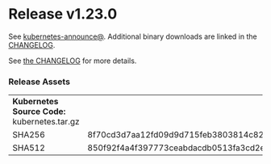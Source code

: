 # Release v1.23.0

See [kubernetes-announce@](https://groups.google.com/forum/#!forum/kubernetes-announce). Additional binary downloads are linked in the [CHANGELOG](https://github.com/kubernetes/kubernetes/blob/master/CHANGELOG/CHANGELOG-1.23.md).

See [the CHANGELOG](https://github.com/kubernetes/kubernetes/blob/master/CHANGELOG/CHANGELOG-1.23.md) for more details.

### Release Assets


<table>
<tr><td colspan=\2\><b>Kubernetes Source Code: </b> kubernetes.tar.gz</td><tr>
<tr><td>SHA256</td><td>8f70cd3d7aa12fd09d9d715feb3803814c82a0ecc905d4efa81da4a5a4b9907e</td></tr>
<tr><td>SHA512</td><td>850f92f4a4f397773ceabdacdb0513fa3cd2eb8867f7e3697f42bc595c3c710f81a8b9b34679d783ca2e1900dd272e0af209126cf55719e321af8da04a4b1c2b</td></tr>
</table>



